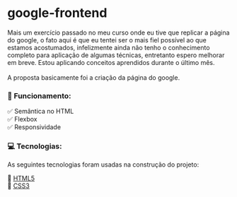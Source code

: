 # google-frontend

Mais um exercício passado no meu curso onde eu tive que replicar a página do google, o fato aqui é que eu tentei ser o mais fiel possível ao que estamos acostumados, infelizmente ainda não tenho o conhecimento completo para aplicação de algumas técnicas,
entretanto espero melhorar em breve. Estou aplicando conceitos aprendidos durante o último mês.<br><br>
A proposta basicamente foi a criação da página do google.



### 🎢 Funcionamento:

✅ Semântica no HTML<br>
✅ Flexbox<br>
✅ Responsividade<br>

### 💻 Tecnologias:

As seguintes tecnologias foram usadas na construção do projeto:<br>

🔣 [HTML5](https://html5.org)<br>
🎨 [CSS3](https://www.css3.com)<br>


